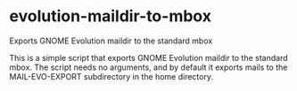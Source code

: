 evolution-maildir-to-mbox
=========================

Exports GNOME Evolution maildir to the standard mbox

This is a simple script that exports GNOME Evolution maildir to the standard mbox. The script needs no arguments, and by default it exports mails to the MAIL-EVO-EXPORT subdirectory in the home directory.
